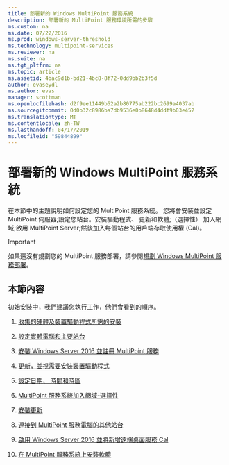 ```yaml
---
title: 部署新的 Windows MultiPoint 服務系統
description: 部署新的 MultiPoint 服務環境所需的步驟
ms.custom: na
ms.date: 07/22/2016
ms.prod: windows-server-threshold
ms.technology: multipoint-services
ms.reviewer: na
ms.suite: na
ms.tgt_pltfrm: na
ms.topic: article
ms.assetid: 4bac9d1b-bd21-4bc8-8f72-0dd9bb2b3f5d
author: evaseydl
ms.author: evas
manager: scottman
ms.openlocfilehash: d2f9ee11449b52a2b80775ab222bc2699a4037ab
ms.sourcegitcommit: 0d0b32c8986ba7db9536e0b8648d4ddf9b03e452
ms.translationtype: MT
ms.contentlocale: zh-TW
ms.lasthandoff: 04/17/2019
ms.locfileid: "59844899"
---
```

# <a name="deploy-a-new-windows-multipoint-services-system"></a>部署新的 Windows MultiPoint 服務系統
在本節中的主題說明如何設定您的 MultiPoint 服務系統。 您將會安裝並設定 MultiPoint 伺服器;設定您站台。安裝驅動程式、 更新和軟體;（選擇性） 加入網域;啟用 MultiPoint Server;然後加入每個站台的用戶端存取使用權 (Cal)。  
  
> [!IMPORTANT]  
> 如果還沒有規劃您的 MultiPoint 服務部署，請參閱[規劃 Windows MultiPoint 服務部署](Planning-a-MultiPoint-Services-Deployment.md)。  
  
## <a name="in-this-section"></a>本節內容  
初始安裝中，我們建議您執行工作，他們會看到的順序。  
  
1.  [收集的硬體及裝置驅動程式所需的安裝](Collect-hardware-and-device-drivers-needed-for-the-installation.md)  
  
2.  [設定實體電腦和主要站台](Set-up-the-physical-computer-and-primary-station.md)  
  
3.  [安裝 Windows Server 2016 並註冊 MultiPoint 服務](Install-MultiPoint-services.md)  
  
4.  [更新，並視需要安裝裝置驅動程式](Update-and-install-device-drivers-if-needed.md)  
  
5.  [設定日期、 時間和時區](Set-the-date--time--and-time-zone.md)  
  
6.  [MultiPoint 服務系統加入網域-選擇性](Join-the-MultiPoint-services-computer-to-a-domain--optional-.md)  
  
7.  [安裝更新](Install-updates.md)  
  
8.  [連接到 MultiPoint 服務電腦的其他站台](Attach-additional-stations-to-your-MultiPoint-services-computer.md)  
  
9. [啟用 Windows Server 2016 並將新增遠端桌面服務 Cal](manage-client-access-licenses-with-multipoint-services.md)  
  
10. [在 MultiPoint 服務系統上安裝軟體](Install-software-on-your-MultiPoint-Services-system.md)